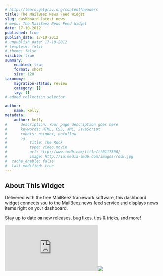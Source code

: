 ```yaml
---
# http://learn.getgrav.org/content/headers
title: The MailBeez News Feed Widget
slug: dashboard_latest_news
# menu: The MailBeez News Feed Widget
date: 17-10-2012
published: true
publish_date: 17-10-2012
# unpublish_date: 17-10-2012
# template: false
# theme: false
visible: true
summary:
    enabled: true
    format: short
    size: 128
taxonomy:
    migration-status: review
    category: []
    tag: []
# added collection selector

author:
    name: kelly
metadata:
    author: kelly
#      description: Your page description goes here
#      keywords: HTML, CSS, XML, JavaScript
#      robots: noindex, nofollow
#      og:
#          title: The Rock
#          type: video.movie
#          url: http://www.imdb.com/title/tt0117500/
#          image: http://ia.media-imdb.com/images/rock.jpg
#  cache_enable: false
#  last_modified: true
---
```


## About This Widget

Delivered with the free MailBeez framework software, this dashboard widget connects you to the MailBeez news feed service and displays news items right on your dashboard.

Stay up to date on new releases, bug fixes, tips & tricks, and more!

[![](http://localhost/wordpress_mailbeez_EOL/wp-content/themes/awake/lib/scripts/timthumb/thumb.php?src=http://www.mailbeez.com/images/doc/dashboardbeez/mailbeez_newsfeed.png&w=270&h=94&zc=1&q=100 "MailBeez News Feed Widget")](http://www.mailbeez.com/images/doc/dashboardbeez/mailbeez_newsfeed.png "MailBeez News Feed Widget")![](http://localhost/wordpress_mailbeez_EOL/wp-content/themes/awake/images/shortcodes/image_shadow.png)
